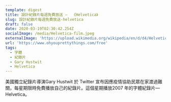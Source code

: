```yaml
---
template: digest
title: 設計紀錄片每週免費放送 —  《Helvetica》
slug: 設計紀錄片每週免費放送-helvetica
draft: false
date: 2020-03-19T02:30:42.254Z
socialImage: /media/Helvetica-film.jpeg
externalImage: 'https://upload.wikimedia.org/wikipedia/en/d/d4/Helvetica-film.JPG'
url: 'https://www.ohyouprettythings.com/free'
tags:
  - 字體
  - 紀錄片
  - Gary Hustwit
  - Helvetica
---
```

美國獨立紀錄片導演Gary Hustwit 於 Twitter 宣布因應疫情協助民眾在家渡過難關，每星期限時免費播放自己的紀錄片。這個星期播放2007 年的字體紀錄片— Helvetica。
